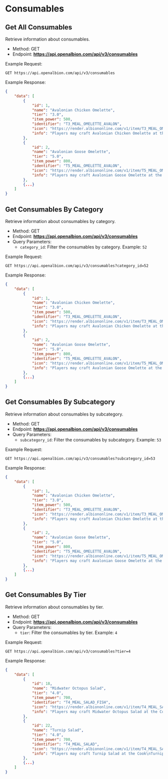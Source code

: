 # Consumables

## Get All Consumables

Retrieve information about consumables.

- Method: GET
- Endpoint: **https://api.openalbion.com/api/v3/consumables**

Example Request:
```http
GET https://api.openalbion.com/api/v3/consumables
```

Example Response:
```json
{
    "data": [
        {
            "id": 1,
            "name": "Avalonian Chicken Omelette",
            "tier": "3.0",
            "item_power": 500,
            "identifier": "T3_MEAL_OMELETTE_AVALON",
            "icon": "https://render.albiononline.com/v1/item/T3_MEAL_OMELETTE_AVALON@0.png?quality=0&size=217&locale=en",
            "info": "Players may craft Avalonian Chicken Omelette at the Cook\nAvalonian Chicken Omelette may add nutrition to crafting stations\nPlayers may only have one type of Food active at one time\nEffects of Avalonian Chicken Omelette last for 30 minutes\nAvalonian Chicken Omelette per craft: 10\n"
        },
        {
            "id": 2,
            "name": "Avalonian Goose Omelette",
            "tier": "5.0",
            "item_power": 800,
            "identifier": "T5_MEAL_OMELETTE_AVALON",
            "icon": "https://render.albiononline.com/v1/item/T5_MEAL_OMELETTE_AVALON@0.png?quality=0&size=217&locale=en",
            "info": "Players may craft Avalonian Goose Omelette at the Cook\nAvalonian Goose Omelette may add nutrition to crafting stations\nPlayers may only have one type of Food active at one time\nEffects of Avalonian Goose Omelette last for 30 minutes\nAvalonian Goose Omelette per craft: 10\n"
        },
        {...}
    ]
}
```

## Get Consumables By Category

Retrieve information about consumables by category.

- Method: GET
- Endpoint: **https://api.openalbion.com/api/v3/consumables**
- Query Parameters:
  - `category_id`: Filter the consumables by category. Example: `52`

Example Request:
```http
GET https://api.openalbion.com/api/v3/consumables?category_id=52
```

Example Response:
```json
{
    "data": [
        {
            "id": 1,
            "name": "Avalonian Chicken Omelette",
            "tier": "3.0",
            "item_power": 500,
            "identifier": "T3_MEAL_OMELETTE_AVALON",
            "icon": "https://render.albiononline.com/v1/item/T3_MEAL_OMELETTE_AVALON@0.png?quality=0&size=217&locale=en",
            "info": "Players may craft Avalonian Chicken Omelette at the Cook\nAvalonian Chicken Omelette may add nutrition to crafting stations\nPlayers may only have one type of Food active at one time\nEffects of Avalonian Chicken Omelette last for 30 minutes\nAvalonian Chicken Omelette per craft: 10\n"
        },
        {
            "id": 2,
            "name": "Avalonian Goose Omelette",
            "tier": "5.0",
            "item_power": 800,
            "identifier": "T5_MEAL_OMELETTE_AVALON",
            "icon": "https://render.albiononline.com/v1/item/T5_MEAL_OMELETTE_AVALON@0.png?quality=0&size=217&locale=en",
            "info": "Players may craft Avalonian Goose Omelette at the Cook\nAvalonian Goose Omelette may add nutrition to crafting stations\nPlayers may only have one type of Food active at one time\nEffects of Avalonian Goose Omelette last for 30 minutes\nAvalonian Goose Omelette per craft: 10\n"
        },
        {...}
    ]
}
```

## Get Consumables By Subcategory

Retrieve information about consumables by subcategory.

- Method: GET
- Endpoint: **https://api.openalbion.com/api/v3/consumables**
- Query Parameters:
  - `subcategory_id`: Filter the consumables by subcategory. Example: `53`

Example Request:
```http
GET https://api.openalbion.com/api/v3/consumables?subcategory_id=53
```

Example Response:
```json
{
    "data": [
        {
            "id": 1,
            "name": "Avalonian Chicken Omelette",
            "tier": "3.0",
            "item_power": 500,
            "identifier": "T3_MEAL_OMELETTE_AVALON",
            "icon": "https://render.albiononline.com/v1/item/T3_MEAL_OMELETTE_AVALON@0.png?quality=0&size=217&locale=en",
            "info": "Players may craft Avalonian Chicken Omelette at the Cook\nAvalonian Chicken Omelette may add nutrition to crafting stations\nPlayers may only have one type of Food active at one time\nEffects of Avalonian Chicken Omelette last for 30 minutes\nAvalonian Chicken Omelette per craft: 10\n"
        },
        {
            "id": 2,
            "name": "Avalonian Goose Omelette",
            "tier": "5.0",
            "item_power": 800,
            "identifier": "T5_MEAL_OMELETTE_AVALON",
            "icon": "https://render.albiononline.com/v1/item/T5_MEAL_OMELETTE_AVALON@0.png?quality=0&size=217&locale=en",
            "info": "Players may craft Avalonian Goose Omelette at the Cook\nAvalonian Goose Omelette may add nutrition to crafting stations\nPlayers may only have one type of Food active at one time\nEffects of Avalonian Goose Omelette last for 30 minutes\nAvalonian Goose Omelette per craft: 10\n"
        },
        {...}
    ]
}
```

## Get Consumables By Tier

Retrieve information about consumables by tier.

- Method: GET
- Endpoint: **https://api.openalbion.com/api/v3/consumables**
- Query Parameters:
  - `tier`: Filter the consumables by tier. Example: `4`

Example Request:
```http
GET https://api.openalbion.com/api/v3/consumables?tier=4
```

Example Response:
```json
{
    "data": [
        {
            "id": 18,
            "name": "Midwater Octopus Salad",
            "tier": "4.0",
            "item_power": 700,
            "identifier": "T4_MEAL_SALAD_FISH",
            "icon": "https://render.albiononline.com/v1/item/T4_MEAL_SALAD_FISH@0.png?quality=0&size=217&locale=en",
            "info": "Players may craft Midwater Octopus Salad at the Cook\nMidwater Octopus Salad may add nutrition to crafting stations\nPlayers may only have one type of Food active at one time\nEffects of Midwater Octopus Salad last for 2 minutes\nMidwater Octopus Salad per craft: 1\n"
        },
        {
            "id": 22,
            "name": "Turnip Salad",
            "tier": "4.0",
            "item_power": 700,
            "identifier": "T4_MEAL_SALAD",
            "icon": "https://render.albiononline.com/v1/item/T4_MEAL_SALAD@0.png?quality=0&size=217&locale=en",
            "info": "Players may craft Turnip Salad at the Cook\nTurnip Salad may add nutrition to crafting stations and is the Favorite Dish at the Toolmaker\nPlayers may only have one type of Food active at one time\nEffects of Turnip Salad last for 30 minutes\nTurnip Salad per craft: 10 ( takes 2.16 nutrition to make 10 based on the equation: (item value)*.01125 )\n"
        },
        {...}
    ]
}
```